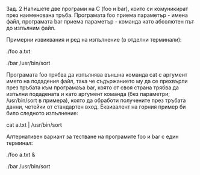 Зад. 2 Напишете две програми на C (foo и bar), които си комуникират през наименована тръба.
Програмата foo приема параметър - имена файл,
програмата bar приема параметър - команда като абсолютен път до изпълним файл.

Примерни извиквания и ред на изпълнение (в отделни терминали):

./foo a.txt

./bar /usr/bin/sort

Програмата foo трябва да изпълнява външна команда cat с аргумент името на подадения файл, така че съдържанието му да се прехвърли през тръбата към програмаъа bar,
която от своя страна трябва да изпълни подадената и като аргумент команда (без параметри; /usr/bin/sort в примера), която да обработи получените през тръбата данни,
четейки от стандартен вход. Еквивалент на горния пример би било следното изпълнение:

cat a.txt | /usr/bin/sort

Алтернативен вариант за тестване на програмите foo и bar с един терминал:

./foo a.txt &

./bar /usr/bin/sort
